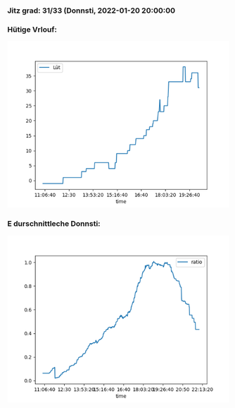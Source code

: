 ### Jitz grad: 31/33 (Donnsti, 2022-01-20 20:00:00

### Hütige Vrlouf:
![Graph](Today.png)

### E durschnittleche Donnsti:
![Graph](Donnsti.png)